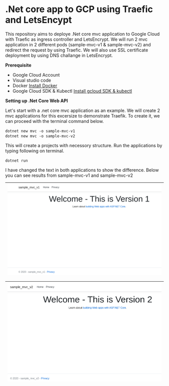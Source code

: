 # .Net core app to GCP using Traefic and LetsEncypt

This repository aims to deploye .Net core mvc application to Google Cloud with Traefic as ingress controller and LetsEncrypt. We will run 2 mvc application in 2 different pods (sample-mvc-v1 & sample-mvc-v2) and redirect the request by using Traefic. We will also use SSL certificate deployment by using DNS challange in LetsEncrypt.

**Prerequisite**

* Google Cloud Account
* Visual studio code
* Docker [Install Docker](https://github.com/salman-mukhtar/setting-up-kubernetes-environment/blob/master/README.md)
* Google Cloud SDK & Kubectl [Install gcloud SDK & kubectl](https://github.com/salman-mukhtar/setting-up-kubernetes-environment/blob/master/README.md)

**Setting up .Net Core Web API**

Let's start with a .net core mvc application as an example. We will create 2 mvc applications for this excersize to demonstrate Traefik. To create it, we can proceed with the terminal command below.

```
dotnet new mvc -o sample-mvc-v1
dotnet new mvc -o sample-mvc-v2
```

This will create a projects with necessory structure. Run the applications by typing following on terminal.

```
dotnet run
```

I have changed the text in both applications to show the difference. Below you can see results from sample-mvc-v1 and sample-mvc-v2


| ![images/appv1.png](images/appv1.png) |
| ------------------------------------------------------------------- |


| ![images/appv2.png](images/appv2.png) |
| ------------------------------------------------------------------- |
